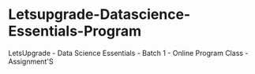 # Letsupgrade-Datascience-Essentials-Program
LetsUpgrade - Data Science Essentials - Batch 1 - Online Program Class - Assignment'S
